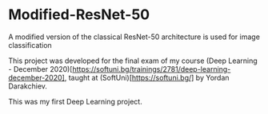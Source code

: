 # Modified-ResNet-50
 A modified version of the classical ResNet-50 architecture is used for image classification

This project was developed for the final exam of my course (Deep Learning - December 2020)[https://softuni.bg/trainings/2781/deep-learning-december-2020], taught at (SoftUni)[https://softuni.bg/] by Yordan Darakchiev.

This was my first Deep Learning project.
